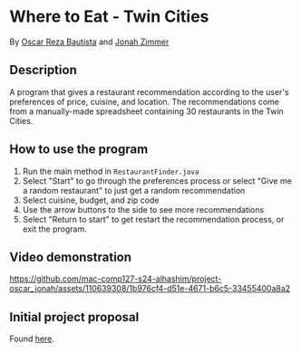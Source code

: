 # Where to Eat - Twin Cities
By [Oscar Reza Bautista](https://github.com/oscarrezab) and [Jonah Zimmer](https://github.com/crunchy-nutella)

## Description
A program that gives a restaurant recommendation according to the user's preferences of price, cuisine, and location. The recommendations come from a manually-made spreadsheet containing 30 restaurants in the Twin Cities.

## How to use the program
1. Run the main method in `RestaurantFinder.java`
1. Select "Start" to go through the preferences process or select "Give me a random restaurant" to just get a random recommendation
1. Select cuisine, budget, and zip code
1. Use the arrow buttons to the side to see more recommendations
1. Select "Return to start" to get restart the recommendation process, or exit the program.

## Video demonstration
https://github.com/mac-comp127-s24-alhashim/project-oscar_jonah/assets/110639308/1b976cf4-d51e-4671-b6c5-33455400a8a2



## Initial project proposal
Found [here](PROPOSAL.md).

